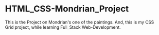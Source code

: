 # HTML_CSS-Mondrian_Project
This is the Project on Mondrian's one of the paintings. And, this is my CSS Grid project, while learning Full_Stack Web-Development.
